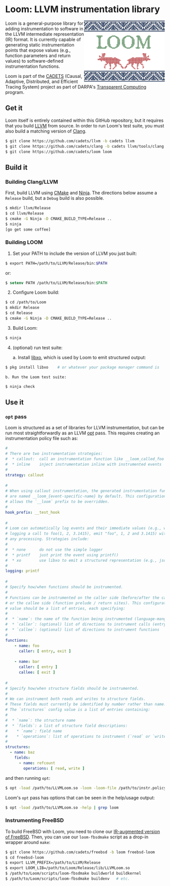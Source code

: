 ﻿# Loom: LLVM instrumentation library

<img align="right"
src="https://raw.githubusercontent.com/cadets/loom/master/doc/images/loom-small.png"/>

Loom is a general-purpose library for adding instrumentation to software in the LLVM intermediate representation (IR) format. It is currently capable of generating static instrumentation points that expose values (e.g., function parameters and return values) to software-defined instrumentation functions.

Loom is part of the [CADETS](https://www.cl.cam.ac.uk/research/security/cadets) (Causal, Adaptive, Distributed, and Efficient Tracing System) project as part of DARPA's [Transparent Computing](http://www.darpa.mil/program/transparent-computing) program.

## Get it

Loom itself is entirely contained within this GitHub repository, but it requires that you build [LLVM](http://llvm.org) from source. In order to run Loom's test suite, you must also build a matching version of [Clang](http://clang.llvm.org).

```sh
$ git clone https://github.com/cadets/llvm -b cadets llvm
$ git clone https://github.com/cadets/clang -b cadets llvm/tools/clang
$ git clone https://github.com/cadets/loom loom
```


## Build it

### Building Clang/LLVM

First, build LLVM using [CMake](https://cmake.org) and [Ninja](https://ninja-build.org). The directions below assume a `Release` build, but a `Debug` build is also possible.

```sh
$ mkdir llvm/Release
$ cd llvm/Release
$ cmake -G Ninja -D CMAKE_BUILD_TYPE=Release ..
$ ninja
[go get some coffee]
```

### Building LOOM

1. Set your PATH to include the version of LLVM you just built:
```sh
$ export PATH=/path/to/LLVM/Release/bin:$PATH
```
or:
```csh
$ setenv PATH /path/to/LLVM/Release/bin:$PATH
```

2. Configure Loom build:
```sh
$ cd /path/to/Loom
$ mkdir Release
$ cd Release
$ cmake -G Ninja -D CMAKE_BUILD_TYPE=Release ..
```

3. Build Loom:
```sh
$ ninja
```

4. (optional) run test suite:

    a. Install [libxo](https://github.com/Juniper/libxo), which is used by
       Loom to emit structured output:
```sh
$ pkg install libxo    # or whatever your package manager command is
```
    b. Run the Loom test suite:
```sh
$ ninja check
```


## Use it

### `opt` pass

Loom is structured as a set of libraries for LLVM instrumentation,
but can be run most straightforwardly as an LLVM
[opt](http://llvm.org/docs/CommandGuide/opt.html) pass.
This requires creating an instrumentation policy file such as:
```yaml
#
# There are two instrumentation strategies:
#  * callout:  call an instrumentation function like __loom_called_foo
#  * inline    inject instrumentation inline with instrumented events
#
strategy: callout

#
# When using callout instrumentation, the generated instrumentation functions
# are named __loom_{event-specific-name} by default. This configuration value
# allows the `__loom` prefix to be overridden.
#
hook_prefix: __test_hook

#
# Loom can automatically log events and their immediate values (e.g., when
# logging a call to foo(1, 2, 3.1415), emit "foo", 1, 2 and 3.1415) without
# any processing. Strategies include:
#
#  * none      do not use the simple logger
#  * printf    just print the event using printf()
#  * xo        use libxo to emit a structured representation (e.g., json)
#
logging: printf

#
# Specify how/when functions should be instrumented.
#
# Functions can be instrumented on the caller side (before/after the call)
# or the callee side (function prelude / return sites). This configuration
# value should be a list of entries, each specifying:
#
#  * `name`: the name of the function being instrumented (language-mangled)
#  * `caller`: (optional) list of directions to instrument calls (entry/exit)
#  * `callee`: (optional) list of directions to instrument functions
#
functions:
    - name: foo
      caller: [ entry, exit ]

    - name: bar
      caller: [ entry ]
      callee: [ exit ]

#
# Specify how/when structure fields should be instrumented.
#
# We can instrument both reads and writes to structure fields.
# These fields must currently be identified by number rather than name.
# The `structures` config value is a list of entries containing:
#
#  * `name`: the structure name
#  * `fields`: a list of structure field descriptions:
#    * `name`: field name
#    * `operations`: list of operations to instrument (`read` or `write`)
#
structures:
  - name: baz
    fields:
      - name: refcount
        operations: [ read, write ]
```

and then running `opt`:

```sh
$ opt -load /path/to/LLVMLoom.so -loom -loom-file /path/to/instr.policy
```

Loom's `opt` pass has options that can be seen in the help/usage output:

```sh
$ opt -load /path/to/LLVMLoom.so -help | grep loom
```


### Instrumenting FreeBSD

To build FreeBSD with Loom, you need to clone our [IR-augmented version of FreeBSD](https://github.com/cadets/freebsd/branches/loom). Then, you can use our `loom-fbsdmake` script as a drop-in wrapper around `make`:

```sh
$ git clone https://github.com/cadets/freebsd -b loom freebsd-loom
$ cd freebsd-loom
$ export LLVM_PREFIX=/path/to/LLVM/Release
$ export LOOM_LIB=/path/to/Loom/Release/lib/LLVMLoom.so
$ /path/to/Loom/scripts/loom-fbsdmake buildworld buildkernel
$ /path/to/Loom/scripts/loom-fbsdmake buildenv   # etc.
```

